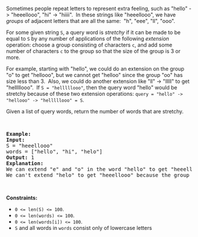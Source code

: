 <div><p>Sometimes people repeat letters to represent extra feeling, such as "hello" -&gt; "heeellooo", "hi" -&gt; "hiiii".&nbsp; In these strings like "heeellooo", we have <em>groups</em> of adjacent letters that are all the same:&nbsp; "h", "eee", "ll", "ooo".</p>

<p>For some given string <code>S</code>, a query word is <em>stretchy</em> if it can be made to be equal to <code>S</code> by any&nbsp;number of&nbsp;applications of the following <em>extension</em> operation: choose a group consisting of&nbsp;characters <code>c</code>, and add some number of characters <code>c</code> to the group so that the size of the group is 3 or more.</p>

<p>For example, starting with "hello", we could do an extension on the group "o" to get "hellooo", but we cannot get "helloo" since the group "oo" has size less than 3.&nbsp; Also, we could do another extension like "ll" -&gt; "lllll" to get "helllllooo".&nbsp; If <code>S = "helllllooo"</code>, then the query word "hello" would be stretchy because of these two extension operations:&nbsp;<code>query = "hello" -&gt; "hellooo" -&gt;&nbsp;"helllllooo" = S</code>.</p>

<p>Given a list of query words, return the number of words that are stretchy.&nbsp;</p>

<p>&nbsp;</p>

<pre><strong>Example:</strong>
<strong>Input:</strong> 
S = "heeellooo"
words = ["hello", "hi", "helo"]
<strong>Output:</strong> 1
<strong>Explanation:</strong> 
We can extend "e" and "o" in the word "hello" to get "heeellooo".
We can't extend "helo" to get "heeellooo" because the group "ll" is not size 3 or more.
</pre>

<p>&nbsp;</p>
<p><strong>Constraints:</strong></p>

<ul>
	<li><code>0 &lt;= len(S) &lt;= 100</code>.</li>
	<li><code>0 &lt;= len(words) &lt;= 100</code>.</li>
	<li><code>0 &lt;= len(words[i]) &lt;= 100</code>.</li>
	<li><code>S</code> and all words in <code>words</code>&nbsp;consist only of&nbsp;lowercase letters</li>
</ul>
</div>